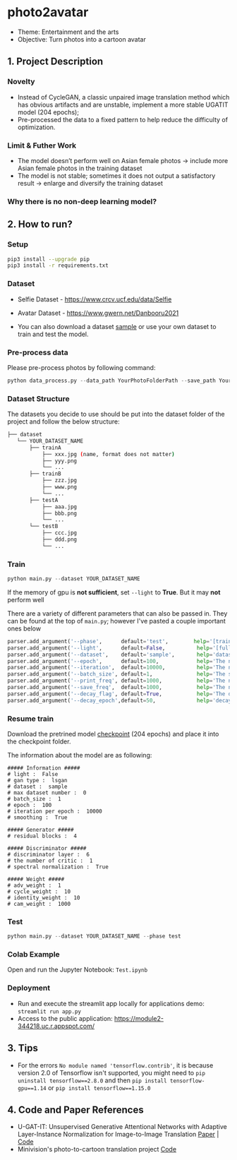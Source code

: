 # photo2avatar
* Theme: Entertainment and the arts
* Objective: Turn photos into a cartoon avatar

## 1. Project Description
### Novelty
* Instead of CycleGAN, a classic unpaired image translation method which has obvious artifacts and are unstable, implement a more stable UGATIT model (204 epochs); 
* Pre-processed the data to a fixed pattern to help reduce the difficulty of optimization.
### Limit & Futher Work
* The model doesn’t perform well on Asian female photos -> include more Asian female photos in the training dataset
* The model is not stable; sometimes it does not output a satisfactory result -> enlarge and diversify the training dataset  

### Why there is no non-deep learning model?


## 2. How to run?

### Setup

```bash
pip3 install --upgrade pip
pip3 install -r requirements.txt
```

### Dataset

* Selfie Dataset - https://www.crcv.ucf.edu/data/Selfie
* Avatar Dataset - https://www.gwern.net/Danbooru2021

* You can also download a dataset [sample](https://drive.google.com/file/d/1xOWj1UVgp6NKMT3HbPhBbtq2A4EDkghF/view) or use your own dataset to train and test the model.

### Pre-process data
Please pre-process photos by following command:

```python
python data_process.py --data_path YourPhotoFolderPath --save_path YourSaveFolderPath
```

### Dataset Structure
The datasets you decide to use should be put into the dataset folder of the project and follow the below structure: 

```bash
├── dataset
   └── YOUR_DATASET_NAME
       ├── trainA
           ├── xxx.jpg (name, format does not matter)
           ├── yyy.png
           └── ...
       ├── trainB
           ├── zzz.jpg
           ├── www.png
           └── ...
       ├── testA
           ├── aaa.jpg
           ├── bbb.png
           └── ...
       └── testB
           ├── ccc.jpg
           ├── ddd.png
           └── ...
```


### Train

```python
python main.py --dataset YOUR_DATASET_NAME
```

If the memory of gpu is **not sufficient**, set `--light` to **True**. But it may **not** perform well

There are a variety of different parameters that can also be passed in. They can be found at the top of `main.py`; however I've pasted a couple important ones below

```python
parser.add_argument('--phase',      default='test',        help='[train / test]')
parser.add_argument('--light',      default=False,          help='[full version / light version]')
parser.add_argument('--dataset',    default='sample',       help='dataset_name')
parser.add_argument('--epoch',      default=100,            help='The number of epochs to run')
parser.add_argument('--iteration',  default=10000,          help='The number of training iterations')
parser.add_argument('--batch_size', default=1,              help='The size of batch size')
parser.add_argument('--print_freq', default=1000,           help='The number of image_print_freq')
parser.add_argument('--save_freq',  default=1000,           help='The number of ckpt_save_freq')
parser.add_argument('--decay_flag', default=True,           help='The decay_flag')
parser.add_argument('--decay_epoch',default=50,             help='decay epoch')
```

### Resume train 

Download the pretrined model [checkpoint](https://www.dropbox.com/sh/63xqqqef0jtevmg/AADN7izdFHxueUbTSRBZrpffa?dl=0) (204 epochs) and place it into the checkpoint folder.

The information about the model are as following:

```
##### Information #####
# light :  False
# gan type :  lsgan
# dataset :  sample
# max dataset number :  0
# batch_size :  1
# epoch :  100
# iteration per epoch :  10000
# smoothing :  True

##### Generator #####
# residual blocks :  4

##### Discriminator #####
# discriminator layer :  6
# the number of critic :  1
# spectral normalization :  True

##### Weight #####
# adv_weight :  1
# cycle_weight :  10
# identity_weight :  10
# cam_weight :  1000
```

### Test

```python
python main.py --dataset YOUR_DATASET_NAME --phase test
```

### Colab Example
Open and run the Jupyter Notebook: ```Test.ipynb```

### Deployment
* Run and execute the streamlit app locally for applications demo: ```streamlit run app.py```
* Access to the public application: https://module2-344218.uc.r.appspot.com/

## 3. Tips
* For the errors ```No module named 'tensorflow.contrib'```, it is because version 2.0 of Tensorflow isn't supported, you might need to ```pip uninstall tensorflow==2.8.0``` and then ```pip install tensorflow-gpu==1.14``` or ```pip install tensorflow==1.15.0```
    
## 4. Code and Paper References
* U-GAT-IT: Unsupervised Generative Attentional Networks with Adaptive Layer-Instance Normalization for Image-to-Image Translation [Paper](https://arxiv.org/abs/1907.10830) | [Code](https://github.com/taki0112/UGATIT)
* Minivision's photo-to-cartoon translation project [Code](https://github.com/minivision-ai/photo2cartoon/blob/master/README_EN.md)

